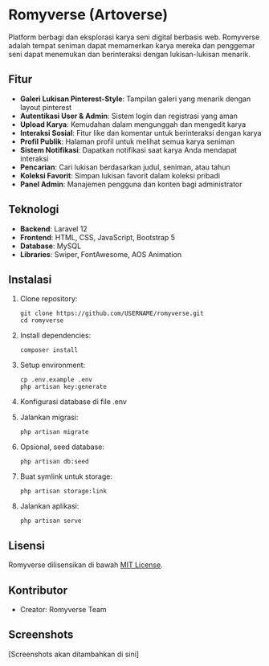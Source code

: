 # Romyverse (Artoverse)

Platform berbagi dan eksplorasi karya seni digital berbasis web. Romyverse adalah tempat seniman dapat memamerkan karya mereka dan penggemar seni dapat menemukan dan berinteraksi dengan lukisan-lukisan menarik.

## Fitur

- **Galeri Lukisan Pinterest-Style**: Tampilan galeri yang menarik dengan layout pinterest
- **Autentikasi User & Admin**: Sistem login dan registrasi yang aman
- **Upload Karya**: Kemudahan dalam mengunggah dan mengedit karya
- **Interaksi Sosial**: Fitur like dan komentar untuk berinteraksi dengan karya
- **Profil Publik**: Halaman profil untuk melihat semua karya seniman
- **Sistem Notifikasi**: Dapatkan notifikasi saat karya Anda mendapat interaksi
- **Pencarian**: Cari lukisan berdasarkan judul, seniman, atau tahun
- **Koleksi Favorit**: Simpan lukisan favorit dalam koleksi pribadi
- **Panel Admin**: Manajemen pengguna dan konten bagi administrator

## Teknologi

- **Backend**: Laravel 12
- **Frontend**: HTML, CSS, JavaScript, Bootstrap 5
- **Database**: MySQL
- **Libraries**: Swiper, FontAwesome, AOS Animation

## Instalasi

1. Clone repository:
   ```
   git clone https://github.com/USERNAME/romyverse.git
   cd romyverse
   ```

2. Install dependencies:
   ```
   composer install
   ```

3. Setup environment:
   ```
   cp .env.example .env
   php artisan key:generate
   ```

4. Konfigurasi database di file .env

5. Jalankan migrasi:
   ```
   php artisan migrate
   ```

6. Opsional, seed database:
   ```
   php artisan db:seed
   ```

7. Buat symlink untuk storage:
   ```
   php artisan storage:link
   ```

8. Jalankan aplikasi:
   ```
   php artisan serve
   ```

## Lisensi

Romyverse dilisensikan di bawah [MIT License](https://opensource.org/licenses/MIT).

## Kontributor

- Creator: Romyverse Team

## Screenshots

[Screenshots akan ditambahkan di sini]
